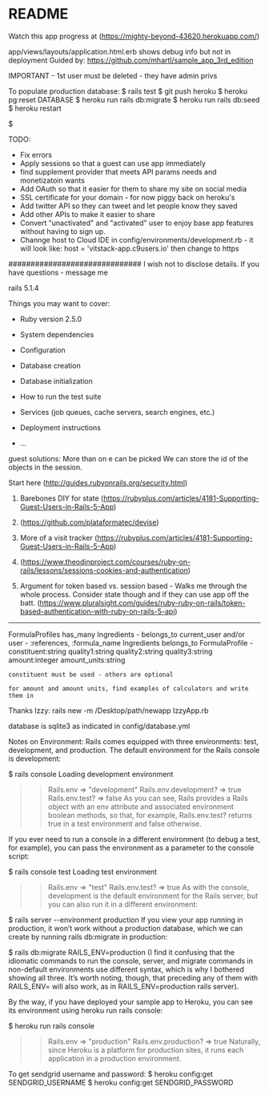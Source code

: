 # README
Watch this app progress at (https://mighty-beyond-43620.herokuapp.com/)

app/views/layouts/application.html.erb shows debug info but not in deployment
Guided by:
https://github.com/mhartl/sample_app_3rd_edition

IMPORTANT - 1st user must be deleted - they have admin privs

To populate production database:
$ rails test
$ git push heroku
$ heroku pg:reset DATABASE
$ heroku run rails db:migrate
$ heroku run rails db:seed
$ heroku restart

$  



TODO:
- Fix errors
- Apply sessions so that a guest can use app immediately
- find supplement provider that meets API params needs and monetizatoin wants
- Add OAuth so that it easier for them to share my site on social media
- SSL certificate for your domain - for now piggy back on heroku's
- Add twitter API so they can tweet and let people know they saved
- Add other APIs to make it easier to share
- Convert "unactivated" and "activated" user to enjoy base app features without having to sign up.
- Channge host to Cloud IDE in config/environments/development.rb - it will look like: host = 'vitstack-app.c9users.io' then change to https


##############################
I wish not to disclose details.
If you have questions -  message me

rails 5.1.4



Things you may want to cover:

* Ruby version 2.5.0

* System dependencies

* Configuration

* Database creation

* Database initialization

* How to run the test suite

* Services (job queues, cache servers, search engines, etc.)

* Deployment instructions

* ...

guest solutions: More than on e can be picked
We can store the id of the objects in the session.

Start here (http://guides.rubyonrails.org/security.html)
1.  Barebones DIY for state
(https://rubyplus.com/articles/4181-Supporting-Guest-Users-in-Rails-5-App)

2. (https://github.com/plataformatec/devise)

3.  More of a visit tracker
(https://rubyplus.com/articles/4181-Supporting-Guest-Users-in-Rails-5-App)

4. (https://www.theodinproject.com/courses/ruby-on-rails/lessons/sessions-cookies-and-authentication)

5.  Argument for token based vs. session based - Walks me through the whole process.  Consider state though and if they can use app off the batt. (https://www.pluralsight.com/guides/ruby-ruby-on-rails/token-based-authentication-with-ruby-on-rails-5-api)

*********
FormulaProfiles has_many Ingredients - belongs_to current_user and/or user  - :references, :formula_name
Ingredients belongs_to FormulaProfile
	-constituent:string quality1:string quality2:string quality3:string amount:integer amount_units:string

	constituent must be used - others are optional

	for amount and amount units, find examples of calculators and write them in


Thanks Izzy:
rails new -m /Desktop/path/newapp
IzzyApp.rb

database is sqlite3 as indicated in config/database.yml

Notes on Environment:
Rails comes equipped with three environments: test, development, and production. The default environment for the Rails console is development:

  $ rails console
  Loading development environment
  >> Rails.env
  => "development"
  >> Rails.env.development?
  => true
  >> Rails.env.test?
  => false
As you can see, Rails provides a Rails object with an env attribute and associated environment boolean methods, so that, for example, Rails.env.test? returns true in a test environment and false otherwise.

If you ever need to run a console in a different environment (to debug a test, for example), you can pass the environment as a parameter to the console script:

  $ rails console test
  Loading test environment
  >> Rails.env
  => "test"
  >> Rails.env.test?
  => true
As with the console, development is the default environment for the Rails server, but you can also run it in a different environment:

  $ rails server --environment production
If you view your app running in production, it won’t work without a production database, which we can create by running rails db:migrate in production:

  $ rails db:migrate RAILS_ENV=production
(I find it confusing that the idiomatic commands to run the console, server, and migrate commands in non-default environments use different syntax, which is why I bothered showing all three. It’s worth noting, though, that preceding any of them with RAILS_ENV=<env> will also work, as in RAILS_ENV=production rails server).

By the way, if you have deployed your sample app to Heroku, you can see its environment using heroku run rails console:

  $ heroku run rails console
  >> Rails.env
  => "production"
  >> Rails.env.production?
  => true
Naturally, since Heroku is a platform for production sites, it runs each application in a production environment.

To get sendgrid username and password:
$ heroku config:get SENDGRID_USERNAME
$ heroku config:get SENDGRID_PASSWORD
